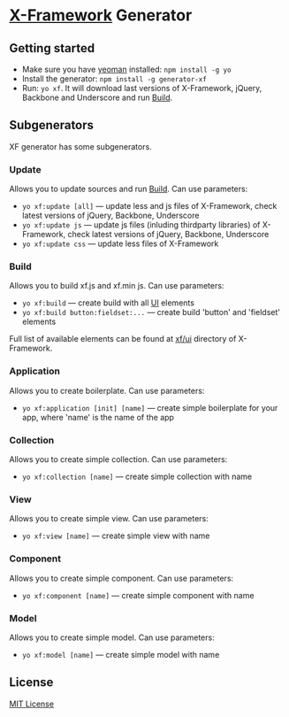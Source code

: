 
# [X-Framework](https://github.com/epam/x-framework) Generator


## Getting started
- Make sure you have [yeoman](https://github.com/yeoman/yo) installed:
    `npm install -g yo`
- Install the generator: `npm install -g generator-xf`
- Run: `yo xf`. It will download last versions of X-Framework, jQuery, Backbone and Underscore and run [Build](#build).

## Subgenerators
XF generator has some subgenerators.

### Update
Allows you to update sources and run [Build](#build). Can use parameters:
- `yo xf:update [all]` — update less and js files of X-Framework, check latest versions of jQuery, Backbone, Underscore
- `yo xf:update js` — update js files (inluding thirdparty libraries) of X-Framework, check latest versions of jQuery, Backbone, Underscore
- `yo xf:update css` — update less files of X-Framework

### Build
Allows you to build xf.js and xf.min js. Can use parameters:
- `yo xf:build` — create build with all [UI](https://github.com/epam/x-framework/tree/master/xf/ui) elements
- `yo xf:build button:fieldset:...` — create build 'button' and 'fieldset' elements

Full list of available elements can be found at [xf/ui](https://github.com/epam/x-framework/tree/master/xf/ui) directory of X-Framework.

### Application
Allows you to create boilerplate. Can use parameters:
- `yo xf:application [init] [name]` — create simple boilerplate for your app, where 'name' is the name of the app

### Collection
Allows you to create simple collection. Can use parameters:
- `yo xf:collection [name]` — create simple collection with name

### View
Allows you to create simple view. Can use parameters:
- `yo xf:view [name]` — create simple view with name

### Component
Allows you to create simple component. Can use parameters:
- `yo xf:component [name]` — create simple component with name

### Model
Allows you to create simple model. Can use parameters:
- `yo xf:model [name]` — create simple model with name

## License
[MIT License](http://en.wikipedia.org/wiki/MIT_License)
